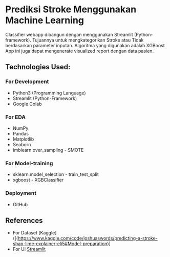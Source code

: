 # Prediksi Stroke Menggunakan Machine Learning

Classifier webapp dibangun dengan menggunakan Streamlit (Python-framework). Tujuannya untuk mengkategorikan Stroke atau Tidak berdasarkan parameter inputan. Algoritma yang digunakan adalah XGBoost App ini juga dapat mengenerate visualized report dengan data pasien.


## **Technologies Used:**

### For Development
* Python3 (Programming Language)
* Streamlit (Python-Framework)
* Google Colab

### For EDA
* NumPy
* Pandas
* Matplotlib
* Seaborn
* imblearn.over_sampling - SMOTE

### For Model-training
* sklearn.model_selection - train_test_split
* xgboost - XGBClassifier


### Deployment
* GitHub

## References
* For Dataset [Kaggle]([(https://www.kaggle.com/code/joshuaswords/predicting-a-stroke-shap-lime-explainer-eli5#Model-preparation)]
* For UI [Streamlit](https://streamlit.io/)
